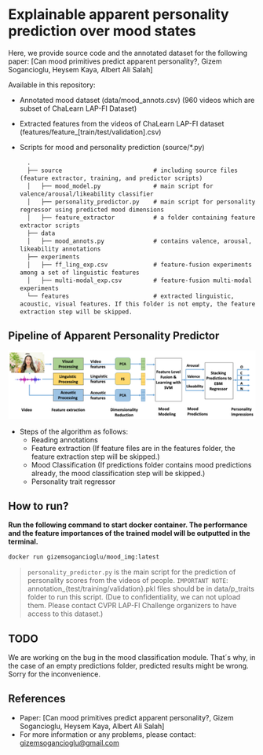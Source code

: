 # Explainable apparent personality prediction over mood states
Here, we provide source code and the annotated dataset for the following paper: [Can mood primitives predict apparent personality?, Gizem Sogancioglu, Heysem Kaya, Albert Ali Salah]

Available in this repository: 
- Annotated mood dataset (data/mood_annots.csv)  (960 videos which are subset of ChaLearn LAP-FI Dataset)
- Extracted features from the videos of ChaLearn LAP-FI dataset (features/feature_[train/test/validation].csv)  
- Scripts for mood and personality prediction (source/*.py)  

        .
        ├── source                          # including source files (feature extractor, training, and predictor scripts)                
        │   ├── mood_model.py               # main script for valence/arousal/likeability classifier
        │   ├── personality_predictor.py    # main script for personality regressor using predicted mood dimensions
        │   ├── feature_extractor           # a folder containing feature extractor scripts
        ├── data                         
        │   ├── mood_annots.py              # contains valence, arousal, likeability annotations 
        ├── experiments                 
        │   ├── ff_ling_exp.csv             # feature-fusion experiments among a set of linguistic features
        │   ├── multi-modal_exp.csv         # feature-fusion multi-modal experiments
        └── features                        # extracted linguistic, acoustic, visual features. If this folder is not empty, the feature extraction step will be skipped. 

## Pipeline of Apparent Personality Predictor

![Alt text](pipeline.png?raw=true "The proposed apparent personality prediction model")

- Steps of the algorithm as follows:
    * Reading annotations 
    * Feature extraction (If feature files are in the features folder, the feature extraction step will be skipped.)
    * Mood Classification (If predictions folder contains mood predictions already, the mood classification step will be skipped.)
    * Personality trait regressor

## How to run?
<strong> Run the following command to start docker container. The performance and the feature importances of the trained model will be outputted in the terminal. </strong> 

```bash
docker run gizemsogancioglu/mood_img:latest 
```

> `personality_predictor.py` is the main script for the prediction of personality scores from the videos of people. `IMPORTANT NOTE`: 
    annotation_{test/training/validation}.pkl files should be in data/p_traits folder to run this script. (Due to confidentiality, we can not upload them. Please contact CVPR LAP-FI Challenge organizers to have access to this dataset.)


## TODO
We are working on the bug in the mood classification module.
That´s why, in the case of an empty predictions folder, predicted results might be wrong. Sorry for the inconvenience.

## References
* Paper: [Can mood primitives predict apparent personality?, Gizem Sogancioglu, Heysem Kaya, Albert Ali Salah]
* For more information or any problems, please contact: gizemsogancioglu@gmail.com
